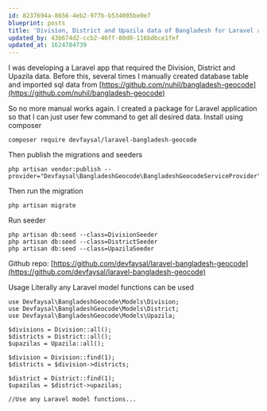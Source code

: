 ```yaml
---
id: 8237694a-8656-4eb2-977b-b534005be0e7
blueprint: posts
title: 'Division, District and Upazila data of Bangladesh for Laravel application'
updated_by: 43b674d2-ccb2-46ff-80d0-116bdbce1fef
updated_at: 1624784739
---
```

I was developing a Laravel app that required the Division, District and Upazila data.
Before this, several times I manually created database table and imported sql data from [https://github.com/nuhil/bangladesh-geocode](https://github.com/nuhil/bangladesh-geocode) 

So no more manual works again. I created a package for Laravel application so that I can just user few command to get all desired data.
Install using composer 
```
composer require devfaysal/laravel-bangladesh-geocode
```

Then publish the migrations and seeders
```
php artisan vendor:publish --provider="Devfaysal\BangladeshGeocode\BangladeshGeocodeServiceProvider"
```

Then run the migration
```
php artisan migrate
```

Run seeder

```
php artisan db:seed --class=DivisionSeeder
php artisan db:seed --class=DistrictSeeder
php artisan db:seed --class=UpazilaSeeder
```

Github repo: [https://github.com/devfaysal/laravel-bangladesh-geocode](https://github.com/devfaysal/laravel-bangladesh-geocode)

Usage
Literally any Laravel model functions can be used

```
use Devfaysal\BangladeshGeocode\Models\Division;
use Devfaysal\BangladeshGeocode\Models\District;
use Devfaysal\BangladeshGeocode\Models\Upazila;

$divisions = Division::all();
$districts = District::all();
$upazilas = Upazila::all();

$division = Division::find(1);
$districts = $division->districts;

$district = District::find(1);
$upazilas = $district->upazilas;

//Use any Laravel model functions...
```
